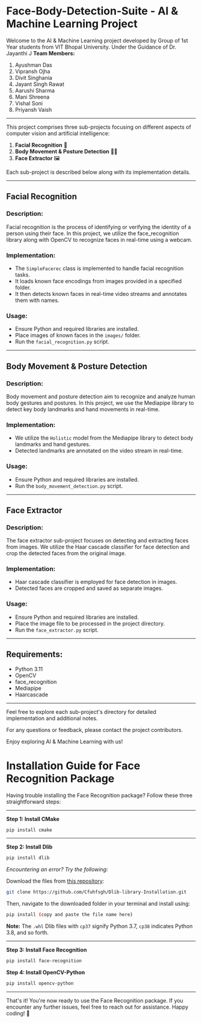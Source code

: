 # Face-Body-Detection-Suite - AI & Machine Learning Project

Welcome to the AI & Machine Learning project developed by Group of 1st Year students from VIT Bhopal University. Under the Guidance of Dr. Jayanthi J
**Team Members:**
1. Ayushman Das
2. Vipransh Ojha
3. Divit Singhania
4. Jayant Singh Rawat
5. Aarushi Sharma
6. Mani Shreena
7. Vishal Soni
8. Priyansh Vaish

---
This project comprises three sub-projects focusing on different aspects of computer vision and artificial intelligence:

1. **Facial Recognition** 👤
2. **Body Movement & Posture Detection** 🏃‍♂️
3. **Face Extractor** 🖼️

Each sub-project is described below along with its implementation details.

---

## Facial Recognition

### Description:
Facial recognition is the process of identifying or verifying the identity of a person using their face. In this project, we utilize the face_recognition library along with OpenCV to recognize faces in real-time using a webcam.

### Implementation:
- The `SimpleFacerec` class is implemented to handle facial recognition tasks.
- It loads known face encodings from images provided in a specified folder.
- It then detects known faces in real-time video streams and annotates them with names.

### Usage:
- Ensure Python and required libraries are installed.
- Place images of known faces in the `images/` folder.
- Run the `facial_recognition.py` script.

---

## Body Movement & Posture Detection

### Description:
Body movement and posture detection aim to recognize and analyze human body gestures and postures. In this project, we use the Mediapipe library to detect key body landmarks and hand movements in real-time.

### Implementation:
- We utilize the `Holistic` model from the Mediapipe library to detect body landmarks and hand gestures.
- Detected landmarks are annotated on the video stream in real-time.

### Usage:
- Ensure Python and required libraries are installed.
- Run the `body_movement_detection.py` script.

---

## Face Extractor

### Description:
The face extractor sub-project focuses on detecting and extracting faces from images. We utilize the Haar cascade classifier for face detection and crop the detected faces from the original image.

### Implementation:
- Haar cascade classifier is employed for face detection in images.
- Detected faces are cropped and saved as separate images.

### Usage:
- Ensure Python and required libraries are installed.
- Place the image file to be processed in the project directory.
- Run the `face_extractor.py` script.

---

## Requirements:
- Python 3.11
- OpenCV
- face_recognition
- Mediapipe
- Haarcascade

---

Feel free to explore each sub-project's directory for detailed implementation and additional notes.

For any questions or feedback, please contact the project contributors.

Enjoy exploring AI & Machine Learning with us!



# Installation Guide for Face Recognition Package

Having trouble installing the Face Recognition package? Follow these three straightforward steps:

---

**Step 1: Install CMake**

```bash
pip install cmake
```

---

**Step 2: Install Dlib**

```bash
pip install dlib
```

*Encountering an error? Try the following:*

Download the files from [this repository](https://github.com/Cfuhfsgh/Dlib-library-Installation.git):

```bash
git clone https://github.com/Cfuhfsgh/Dlib-library-Installation.git
```

Then, navigate to the downloaded folder in your terminal and install using:

```bash
pip install (copy and paste the file name here)
```

**Note:** The `.whl` Dlib files with `cp37` signify Python 3.7, `cp38` indicates Python 3.8, and so forth.

---

**Step 3: Install Face Recognition**

```bash
pip install face-recognition
```

**Step 4: Install OpenCV-Python**

```bash
pip install opencv-python
```

---

That's it! You're now ready to use the Face Recognition package. If you encounter any further issues, feel free to reach out for assistance. Happy coding! 🚀

